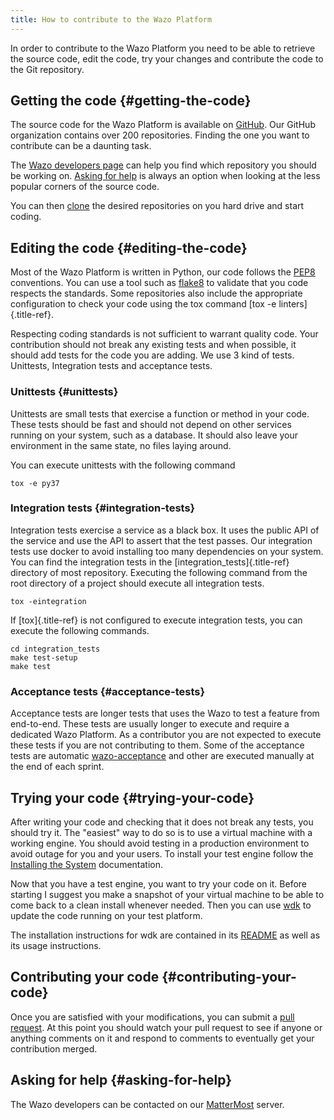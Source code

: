 ```yaml
---
title: How to contribute to the Wazo Platform
---
```


In order to contribute to the Wazo Platform you need to be able to
retrieve the source code, edit the code, try your changes and contribute
the code to the Git repository.


## Getting the code {#getting-the-code}

The source code for the Wazo Platform is available on
[GitHub](https://github.com/wazo-platform). Our GitHub organization
contains over 200 repositories. Finding the one you want to contribute
can be a daunting task.

The [Wazo developers page](http://developers.wazo.io/) can help you find
which repository you should be working on.
[Asking for help](/uc-doc/contributors/contributing_to_wazo#asking-for-help) is always an option when
looking at the less popular corners of the source code.

You can then
[clone](https://help.github.com/en/articles/cloning-a-repository) the
desired repositories on you hard drive and start coding.


## Editing the code {#editing-the-code}

Most of the Wazo Platform is written in Python, our code follows the
[PEP8](https://www.python.org/dev/peps/pep-0008/) conventions. You can
use a tool such as [flake8](http://flake8.pycqa.org/en/latest/) to
validate that you code respects the standards. Some repositories also
include the appropriate configuration to check your code using the tox
command [tox -e linters]{.title-ref}.

Respecting coding standards is not sufficient to warrant quality code.
Your contribution should not break any existing tests and when possible,
it should add tests for the code you are adding. We use 3 kind of tests.
Unittests, Integration tests and acceptance tests.

### Unittests {#unittests}

Unittests are small tests that exercise a function or method in your
code. These tests should be fast and should not depend on other services
running on your system, such as a database. It should also leave your
environment in the same state, no files laying around.

You can execute unittests with the following command

``` {.sourceCode .sh}
tox -e py37
```

### Integration tests {#integration-tests}

Integration tests exercise a service as a black box. It uses the public
API of the service and use the API to assert that the test passes. Our
integration tests use docker to avoid installing too many dependencies
on your system. You can find the integration tests in the
[integration\_tests]{.title-ref} directory of most repository. Executing
the following command from the root directory of a project should
execute all integration tests.

``` {.sourceCode .sh}
tox -eintegration
```

If [tox]{.title-ref} is not configured to execute integration tests, you
can execute the following commands.

``` {.sourceCode .sh}
cd integration_tests
make test-setup
make test
```

### Acceptance tests {#acceptance-tests}

Acceptance tests are longer tests that uses the Wazo to test a feature
from end-to-end. These tests are usually longer to execute and require a
dedicated Wazo Platform. As a contributor you are not expected to
execute these tests if you are not contributing to them. Some of the
acceptance tests are automatic
[wazo-acceptance](http://github.com/wazo-platform/wazo-acceptance) and
other are executed manually at the end of each sprint.


## Trying your code {#trying-your-code}

After writing your code and checking that it does not break any tests,
you should try it. The \"easiest\" way to do so is to use a virtual
machine with a working engine. You should avoid testing in a production
environment to avoid outage for you and your users. To install your test
engine follow the [Installing the System](/uc-doc/installation/install-system) documentation.

Now that you have a test engine, you want to try your code on it. Before
starting I suggest you make a snapshot of your virtual machine to be
able to come back to a clean install whenever needed. Then you can use
[wdk](http://github.com/wazo-platform/wazo-sdk) to update the code
running on your test platform.

The installation instructions for wdk are contained in its
[README](https://github.com/wazo-platform/wazo-sdk/blob/master/README.md)
as well as its usage instructions.


## Contributing your code {#contributing-your-code}

Once you are satisfied with your modifications, you can submit a [pull
request](https://help.github.com/en/articles/creating-a-pull-request-from-a-fork).
At this point you should watch your pull request to see if anyone or
anything comments on it and respond to comments to eventually get your
contribution merged.


## Asking for help {#asking-for-help}

The Wazo developers can be contacted on our
[MatterMost](https://mm.wazo.community/wazo-platform/channels/town-square)
server.
